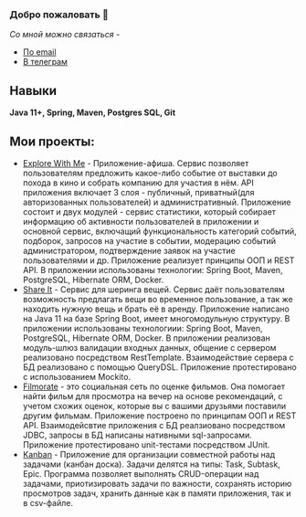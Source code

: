 ### Добро пожаловать 👋

*Со мной можно связаться -*
- [По email](goryunov93@yandex.ru)
- [В телеграм](https://t.me/max_goryunov)

## Навыки
**Java 11+, Spring, Maven, Postgres SQL, Git**
## Мои проекты:
- [Explore With Me](https://github.com/m-goryunov/java-explore-with-me) - Приложение-афиша. Сервис позволяет пользователям предложить какое-либо событие от выставки до похода в кино и собрать компанию для участия в нём. API приложения включает 3 слоя - публичный, приватный(для авторизованных пользователей) и административный. Приложение состоит и двух модулей - сервис статистики, который собирает информацию об активности пользователей в приложении и основной сервис, включащий функциональность категорий событий, подборок, запросов на участие в событии, модерацию событий администратором, подтверждение заявок на участие пользователями и др. Приложение реализует принципы ООП и REST API. В приложении использованы технологии: Spring Boot, Maven, PostgreSQL, Hibernate ORM, Docker.
- [Share It](https://github.com/m-goryunov/java-shareit) - Сервис для шеринга вещей. Сервис даёт пользователям возможность предлагать вещи во временное пользование, а так же находить нужную вещь и брать её в аренду. Приложение написано на Java 11 на базе Spring Boot, имеет многомодульную структуру. В приложении использованы технологиии: Spring Boot, Maven, PostgreSQL, Hibernate ORM, Docker. В приложении реализован модуль-шлюз валидации входных данных, общение с сервером реализовано посредством RestTemplate. Взаимодействие сервера с БД реализовано с помощью QueryDSL. Приложение протестировано с использованием Mockito.
- [Filmorate](https://github.com/m-goryunov/java-filmorate) - это социальная сеть по оценке фильмов. Она помогает найти фильм для просмотра на вечер на основе рекомендаций, с учетом схожих оценок, которые вы с вашими друзьями поставили другим фильмам. Приложение построено по принципам ООП и REST API. Взаимодейсвтие приложения с БД реалзиовано посредством JDBC, запросы в БД написаны нативными sql-запросами. Приложение протестировано unit-тестами посредством JUnit.
- [Kanban](https://github.com/m-goryunov/java-kanban) - Приложение для организации совместной работы над задачами (канбан доска). Задачи делятся на типы: Task, Subtask, Epic. Программа позволяет выполнять CRUD-операции над задачами, приотизировать задачи по важности, сохранять историю просмотров задач, хранить данные как в памяти приложения, так и в csv-файле. 

##

<!--
**m-goryunov/m-goryunov** is a ✨ _special_ ✨ repository because its `README.md` (this file) appears on your GitHub profile.

Here are some ideas to get you started:

- 🔭 I’m currently working on ...
- 🌱 I’m currently learning ...
- 👯 I’m looking to collaborate on ...
- 🤔 I’m looking for help with ...
- 💬 Ask me about ...
- 📫 How to reach me: ...
- 😄 Pronouns: ...
- ⚡ Fun fact: ...
-->
